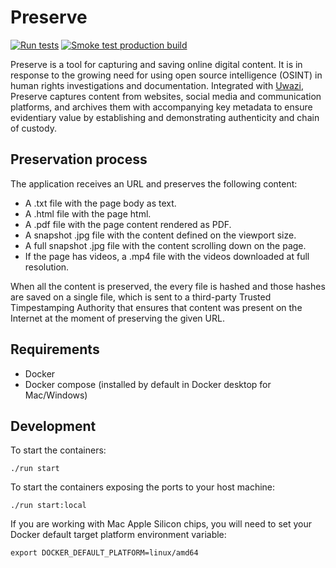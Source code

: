 # Preserve

[![Run tests](https://github.com/huridocs/preserve/actions/workflows/test.yml/badge.svg)](https://github.com/huridocs/preserve/actions/workflows/test.yml) [![Smoke test production build](https://github.com/huridocs/preserve/actions/workflows/smoke_test_production.yml/badge.svg)](https://github.com/huridocs/preserve/actions/workflows/smoke_test_production.yml)

Preserve is a tool for capturing and saving online digital content. It is in response to the growing need for using open source intelligence (OSINT) in human rights investigations and documentation. Integrated with [Uwazi](https://github.com/huridocs/uwazi), Preserve captures content from websites, social media and communication platforms, and archives them with accompanying key metadata to ensure evidentiary value by establishing and demonstrating authenticity and chain of custody.

## Preservation process
The application receives an URL and preserves the following content:
- A .txt file with the page body as text.
- A .html file with the page html.
- A .pdf file with the page content rendered as PDF.
- A snapshot .jpg file with the content defined on the viewport size.
- A full snapshot .jpg file with the content scrolling down on the page.
- If the page has videos, a .mp4 file with the videos downloaded at full resolution.

When all the content is preserved, the every file is hashed and those hashes are saved on a single file, which is sent to a third-party Trusted Timpestamping Authority that ensures that content was present on the Internet at the moment of preserving the given URL.

## Requirements
- Docker
- Docker compose (installed by default in Docker desktop for Mac/Windows)

## Development

To start the containers:

```shell
./run start
```

To start the containers exposing the ports to your host machine:
```shell
./run start:local
```

If you are working with Mac Apple Silicon chips, you will need to set your Docker default target platform environment variable:

`export DOCKER_DEFAULT_PLATFORM=linux/amd64`
